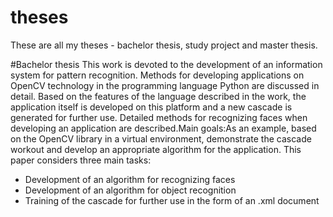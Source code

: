 # theses
These are all my theses - bachelor thesis, study project and master thesis. 

#Bachelor thesis
This  work  is  devoted  to  the  development  of  an  information  system  for  pattern recognition.  Methods  for  developing  applications  on  OpenCV  technology  in  the programming language Python are discussed in detail. Based on the features of the language described in the work, the application itself is developed on this platform and  a  new  cascade  is  generated  for  further  use.  Detailed  methods  for  recognizing faces when developing an application are described.Main goals:As an example, based on the OpenCV library in a virtual environment, demonstrate the cascade workout and develop an appropriate algorithm for the application. This paper considers three main tasks:
- Development of an algorithm for recognizing faces
- Development of an algorithm for object recognition
- Training of the cascade for further use in the form of an .xml document
